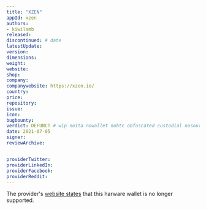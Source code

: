 ```yaml
---
title: "XZEN"
appId: xzen
authors:
- kiwilamb
released: 
discontinued: # date
latestUpdate:
version:
dimensions: 
weight: 
website: 
shop: 
company: 
companywebsite: https://xzen.io/
country: 
price: 
repository: 
issue:
icon: 
bugbounty:
verdict: DEFUNCT # wip noita nowallet nobtc obfuscated custodial nosource nonverifiable reproducible bounty defunct
date: 2021-07-05
signer:
reviewArchive:


providerTwitter: 
providerLinkedIn: 
providerFacebook: 
providerReddit: 
---
```


The provider's [website states](https://xzen.io/) that this harware wallet is no longer supported.